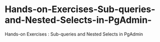 # Hands-on-Exercises-Sub-queries-and-Nested-Selects-in-PgAdmin-
Hands-on Exercises : Sub-queries and Nested Selects in PgAdmin 
